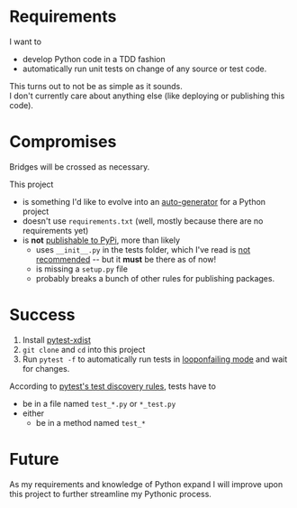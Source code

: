 # Requirements

I want to
* develop Python code in a TDD fashion
* automatically run unit tests on change of any source or test code.

This turns out to not be as simple as it sounds.  
I don't currently care about anything else (like deploying or publishing this code).

# Compromises

Bridges will be crossed as necessary.

This project
* is something I'd like to evolve into an [auto-generator](http://yeoman.io/authoring/) for a Python project
* doesn't use `requirements.txt` (well, mostly because there are no requirements yet)
* is **not** [publishable to PyPi](https://packaging.python.org/tutorials/distributing-packages/#setup-py), more than likely
  * uses `__init__.py` in the tests folder, which I've read is [not recommended](https://stackoverflow.com/questions/29153922/pytest-and-why-avoid-init-file) -- but it **must** be there as of now!
  * is missing a `setup.py` file
  * probably breaks a bunch of other rules for publishing packages.

# Success

1. Install [pytest-xdist](https://github.com/pytest-dev/pytest-xdist)
2. `git clone` and `cd` into this project
3. Run `pytest -f` to automatically run tests in [looponfailing mode](https://docs.pytest.org/en/3.0.0/xdist.html#running-tests-in-looponfailing-mode) and wait for changes.

According to [pytest's test discovery rules](https://docs.pytest.org/en/latest/goodpractices.html#conventions-for-python-test-discovery), tests have to
* be in a file named `test_*.py` or `*_test.py`
* either
  * be in a method named `test_*`

# Future

As my requirements and knowledge of Python expand I will improve upon this project to further streamline my Pythonic process.